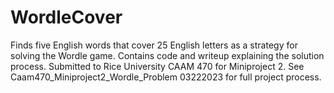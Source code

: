 # WordleCover
Finds five English words that cover 25 English letters as a strategy for solving the Wordle game. Contains code and writeup explaining the solution process. Submitted to Rice University CAAM 470 for Miniproject 2.
See Caam470_Miniproject2_Wordle_Problem 03222023 for full project process.
